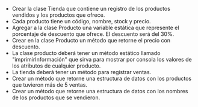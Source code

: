 - Crear la clase Tienda que contiene un registro de los productos
vendidos y los productos que ofrece.
- Cada producto tiene un código, nombre, stock y precio.
- Agregar a la clase Producto una variable estática que represente el porcentaje
de descuento que ofrece. El descuento será del 30%.
- Crear en la clase Producto un método que retorne el precio con descuento.
- La clase producto deberá tener un método estático llamado "imprimirInformación"
que sirva para mostrar por consola los valores de los atributos de cualquier producto.
- La tienda deberá tener un método para registrar ventas.
- Crear un método que retorne una estructura de datos con los productos que tuvieron 
más de 5 ventas.
- Crear un método que retorne una estructura de datos con los nombres de los productos que
se vendieron.
